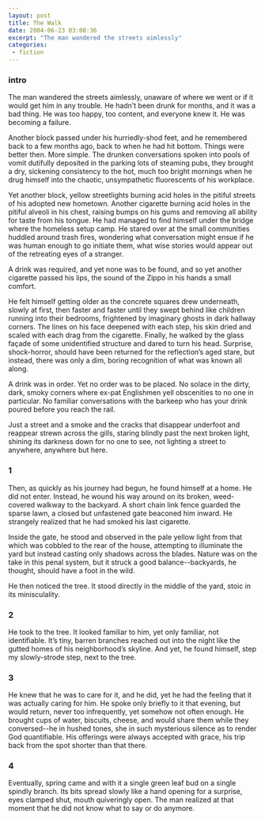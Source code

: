 ```yaml
---
layout: post
title: The Walk
date: 2004-06-23 03:08:36
excerpt: "The man wandered the streets aimlessly"
categories:
 - fiction
---
```


### intro

The man wandered the streets aimlessly, unaware of where we went or if it would get him in any trouble. He hadn’t been drunk for months, and it was a bad thing. He was too happy, too content, and everyone knew it. He was becoming a failure.

Another block passed under his hurriedly-shod feet, and he remembered back to a few months ago, back to when he had hit bottom. Things were better then. More simple. The drunken conversations spoken into pools of vomit dutifully deposited in the parking lots of steaming pubs, they brought a dry, sickening consistency to the hot, much too bright mornings when he drug himself into the chaotic, unsympathetic fluorescents of his workplace.

Yet another block, yellow streetlights burning acid holes in the pitiful streets of his adopted new hometown. Another cigarette burning acid holes in the pitiful alveoli in his chest, raising bumps on his gums and removing all ability for taste from his tongue. He had managed to find himself under the bridge where the homeless setup camp. He stared over at the small communities huddled around trash fires, wondering what conversation might ensue if he was human enough to go initiate them, what wise stories would appear out of the retreating eyes of a stranger.

A drink was required, and yet none was to be found, and so yet another cigarette passed his lips, the sound of the Zippo in his hands a small comfort.

He felt himself getting older as the concrete squares drew underneath, slowly at first, then faster and faster until they swept behind like children running into their bedrooms, frightened by imaginary ghosts in dark hallway corners. The lines on his face deepened with each step, his skin dried and scaled with each drag from the cigarette. Finally, he walked by the glass façade of some unidentified structure and dared to turn his head. Surprise, shock-horror, should have been returned for the reflection’s aged stare, but instead, there was only a dim, boring recognition of what was known all along.

A drink was in order. Yet no order was to be placed. No solace in the dirty, dark, smoky corners where ex-pat Englishmen yell obscenities to no one in particular. No familiar conversations with the barkeep who has your drink poured before you reach the rail.

Just a street and a smoke and the cracks that disappear underfoot and reappear strewn across the gills, staring blindly past the next broken light, shining its darkness down for no one to see, not lighting a street to anywhere, anywhere but here.

### 1

Then, as quickly as his journey had begun, he found himself at a home. He did not enter. Instead, he wound his way around on its broken, weed-covered walkway to the backyard. A short chain link fence guarded the sparse lawn, a closed but unfastened gate beaconed him inward. He strangely realized that he had smoked his last cigarette.

Inside the gate, he stood and observed in the pale yellow light from that which was cobbled to the rear of the house, attempting to illuminate the yard but instead casting only shadows across the blades. Nature was on the take in this penal system, but it struck a good balance--backyards, he thought, should have a foot in the wild.

He then noticed the tree. It stood directly in the middle of the yard, stoic in its minisculality.

### 2

He took to the tree. It looked familiar to him, yet only familiar, not identifiable. It’s tiny, barren branches reached out into the night like the gutted homes of his neighborhood’s skyline. And yet, he found himself, step my slowly-strode step, next to the tree.

### 3

He knew that he was to care for it, and he did, yet he had the feeling that it was actually caring for him. He spoke only briefly to it that evening, but would return, never too infrequently, yet somehow not often enough. He brought cups of water, biscuits, cheese, and would share them while they conversed--he in hushed tones, she in such mysterious silence as to render God quantifiable. His offerings were always accepted with grace, his trip back from the spot shorter than that there.

### 4

Eventually, spring came and with it a single green leaf bud on a single spindly branch. Its bits spread slowly like a hand opening for a surprise, eyes clamped shut, mouth quiveringly open. The man realized at that moment that he did not know what to say or do anymore.